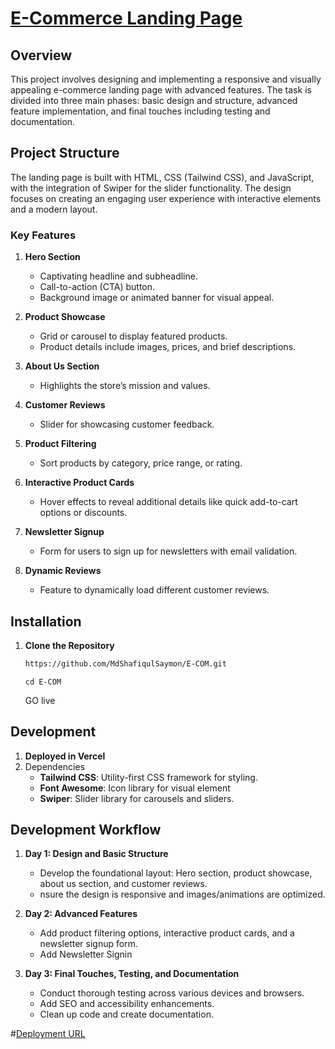 # [E-Commerce Landing Page](https://e-com-rust-mu.vercel.app/index.html)

## Overview

This project involves designing and implementing a responsive and visually appealing e-commerce landing page with advanced features. The task is divided into three main phases: basic design and structure, advanced feature implementation, and final touches including testing and documentation.

## Project Structure

The landing page is built with HTML, CSS (Tailwind CSS), and JavaScript, with the integration of Swiper for the slider functionality. The design focuses on creating an engaging user experience with interactive elements and a modern layout.

### Key Features

1. **Hero Section**
   - Captivating headline and subheadline.
   - Call-to-action (CTA) button.
   - Background image or animated banner for visual appeal.

2. **Product Showcase**
   - Grid or carousel to display featured products.
   - Product details include images, prices, and brief descriptions.

3. **About Us Section**
   - Highlights the store’s mission and values.

4. **Customer Reviews**
   - Slider for showcasing customer feedback.

5. **Product Filtering**
   - Sort products by category, price range, or rating.

6. **Interactive Product Cards**
   - Hover effects to reveal additional details like quick add-to-cart options or discounts.

7. **Newsletter Signup**
   - Form for users to sign up for newsletters with email validation.

8. **Dynamic Reviews**
   - Feature to dynamically load different customer reviews.

## Installation

1. **Clone the Repository**
   ```bash
   https://github.com/MdShafiqulSaymon/E-COM.git
   ```
   ```
   cd E-COM
   ```
   GO live
## Development
1. **Deployed in Vercel**
2. Dependencies
   - **Tailwind CSS**: Utility-first CSS framework for styling.
   - **Font Awesome**: Icon library for visual element
   - **Swiper**: Slider library for carousels and sliders.

## Development Workflow
1. **Day 1: Design and Basic Structure**
   - Develop the foundational layout: Hero section, product showcase, about us section, and customer reviews.
   - nsure the design is responsive and images/animations are optimized.
  
2. **Day 2: Advanced Features**
   - Add product filtering options, interactive product cards, and a newsletter signup form.
   - Add Newsletter Signin
  
3. **Day 3: Final Touches, Testing, and Documentation**
   - Conduct thorough testing across various devices and browsers.
   - Add SEO and accessibility enhancements.
   - Clean up code and create documentation.
  
#[Deployment URL](https://e-com-rust-mu.vercel.app/index.html)
